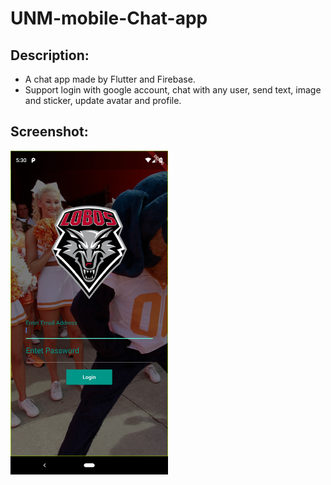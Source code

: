 # UNM-mobile-Chat-app

## Description:
* A chat app made by Flutter and Firebase.
* Support login with google account, chat with any user, send text, image and sticker, update avatar and profile.

## Screenshot:

<img src="https://github.com/gretor0231/UNM-mobile-app/blob/master/Screenshot.png" height="50%" width="50%">
